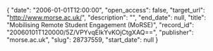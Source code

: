 {
  "date": "2006-01-01T12:00:00", 
  "open_access": false, 
  "target_url": "http://www.morse.ac.uk/", 
  "description": "", 
  "end_date": null, 
  "title": "Mobilising Remote Student Engagement (MoRSE)", 
  "record_id": "20060101T120000/5Z/VPYvqEIkYvKOjCtgXAQ==", 
  "publisher": "morse.ac.uk", 
  "slug": 28737559, 
  "start_date": null
}

